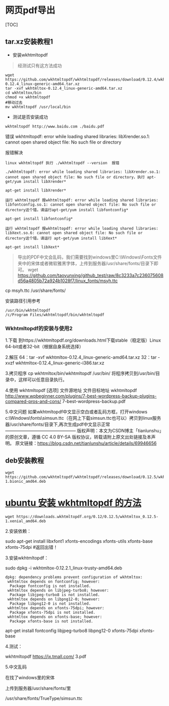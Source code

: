 # 网页pdf导出

[TOC]
## tar.xz安装教程1
- 安装wkhtmltopdf

> 经测试只有这方法成功

```
wget https://github.com/wkhtmltopdf/wkhtmltopdf/releases/download/0.12.4/wkhtmltox-0.12.4_linux-generic-amd64.tar.xz
tar -xvf wkhtmltox-0.12.4_linux-generic-amd64.tar.xz
cd wkhtmltox/bin
chmod +x wkhtmltopdf
#移动过去
mv wkhtmltopdf /usr/local/bin
```
- 测试是否安装成功

```
wkhtmltopdf http://www.baidu.com ./baidu.pdf
```

错误
wkhtmltopdf: error while loading shared libraries: libXrender.so.1: cannot open shared object file: No such file or directory

报错解决
```
linux wkhtmltopdf 执行 ./wkhtmltopdf --version  报错 

./wkhtmltopdf: error while loading shared libraries: libXrender.so.1: cannot open shared object file: No such file or directory，执行 apt-get/yum install libXrender*  

apt-get install libXrender*

运行 wkhtmltopdf 报wkhtmltopdf: error while loading shared libraries: libfontconfig.so.1: cannot open shared object file: No such file or directory这个错，请运行apt-get/yum install libfontconfig*

apt-get install libfontconfig*

运行 wkhtmltopdf 报wkhtmltopdf: error while loading shared libraries: libXext.so.6: cannot open shared object file: No such file or directory这个错，请运行 apt-get/yum install libXext*

apt-get install libXext*
```

> 导出的PDF中文会乱码，我们需要找到windows里C:\Windows\Fonts文件夹中的宋体或者微软雅黑字体，上传到服务器/usr/share/fonts/目录下即可。
wget https://github.com/taoyunxing/github_test/raw/8c3233a7c236075608d56a4805b72a924b1028f7/linux_fonts/msyh.ttc 

cp msyh.ttc /usr/share/fonts/

安装路径引用参考
```
/usr/bin/wkhtmltopdf
/c/Program Files/wkhtmltopdf/bin/wkhtmltopdf
```

### Wkhtmltopdf的安装与使用2


1.下载
到https://wkhtmltopdf.org/downloads.html下载stable（稳定版）Linux  64-bit或者32-bit（根据自身系统选择）

2.解压
64：tar -xvf wkhtmltox-0.12.4_linux-generic-amd64.tar.xz
32：tar -xvzf wkhtmltox-0.12.4_linux-generic-i386.tar.xz

3.拷贝程序
cp wkhtmltox/bin/wkhtmltopdf /usr/bin/
将程序拷贝到/usr/bin/目录中，这样可以任意目录执行。

4.使用
wkhtmltopdf [选项] 文件源地址 文件目标地址
wkhtmltopdf http://www.wpbeginner.com/plugins/7-best-wordpress-backup-plugins-compared-pros-and-cons/ 7-best-wordpress-backup.pdf

5.中文问题
如果wkhtmltopdf中文显示空白或者乱码方框，打开windows c:\Windows\fonts\simsun.ttc（在网上下载simsun.ttc也可以）拷贝到linux服务器/usr/share/fonts/目录下,再次生成pdf中文显示正常
————————————————
版权声明：本文为CSDN博主「tianlunshu」的原创文章，遵循 CC 4.0 BY-SA 版权协议，转载请附上原文出处链接及本声明。
原文链接：https://blog.csdn.net/tianlunshu/article/details/69946656

## deb安装教程



```
wget https://github.com/wkhtmltopdf/wkhtmltopdf/releases/download/0.12.5/wkhtmltox_0.12.5-1.bionic_amd64.deb
```

# [ubuntu 安装 wkhtmltopdf 的方法](https://www.cnblogs.com/myvic/p/10615962.html)

```
wget https://downloads.wkhtmltopdf.org/0.12/0.12.5/wkhtmltox_0.12.5-1.xenial_amd64.deb
```

2.安装依赖：

sudo apt-get install libxfont1 xfonts-encodings xfonts-utils xfonts-base xfonts-75dpi #返回出错！

 

3.安装wkhtmltopdf：

sudo dpkg -i wkhtmltox-0.12.2.1_linux-trusty-amd64.deb

```
dpkg: dependency problems prevent configuration of wkhtmltox:
 wkhtmltox depends on fontconfig; however:
  Package fontconfig is not installed.
 wkhtmltox depends on libjpeg-turbo8; however:
  Package libjpeg-turbo8 is not installed.
 wkhtmltox depends on libpng12-0; however:
  Package libpng12-0 is not installed.
 wkhtmltox depends on xfonts-75dpi; however:
  Package xfonts-75dpi is not installed.
 wkhtmltox depends on xfonts-base; however:
  Package xfonts-base is not installed.
```

apt-get install fontconfig libjpeg-turbo8 libpng12-0 xfonts-75dpi xfonts-base

4.测试：

wkhtmltopdf https://jx.tmall.com/ 3.pdf

5.中文乱码

在找了windows里的宋体

上传到服务器/usr/share/fonts/里

/usr/share/fonts/TrueType/simsun.ttc

 